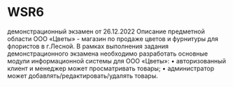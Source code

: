 # WSR6
демонстрационный экзамен от 26.12.2022
Описание предметной области
ООО «Цветы» - магазин по продаже цветов и фурнитуры для флористов в г.Лесной.
В рамках выполнения задания демонстрационного экзамена необходимо 
разработать основные модули информационной системы для ООО «Цветы»:
• авторизованный клиент и менеджер может просматривать товары;
• администратор может добавлять/редактировать/удалять товары.
